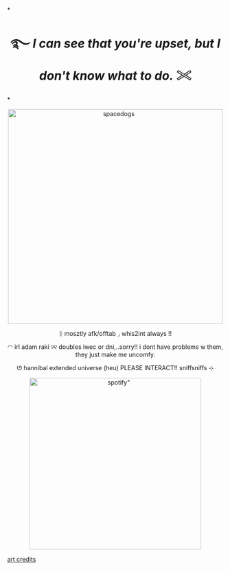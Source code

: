 *<h1 align="center"> ࿐   *I can see that you're upset, but I don't know what to do.*  𓏵
 </h1>*
 
<p align="center">
   <img width="500" src="https://github.com/user-attachments/assets/57cbd963-2368-4a21-86cb-b7dc684297b7"alt="spacedogs">
</p>

<p align="center">
 ᛝ     mosztly afk/offtab    ◞    whis2int always   !!
  <p align="center">
  ◠    irl adam raki   ୨୧   doubles iwec or dni,..sorry!! i dont have problems w them, they just make me uncomfy.
   <p align="center">
    ‎ᘎ   hannibal extended universe (heu) PLEASE INTERACT!! sniffsniffs ⊹
 <p align="center">
    <img width="400" src="https://spotify-github-profile.kittinanx.com/api/view?uid=31neovqlgcu5nmy5j4vqisn7iike&cover_image=true&theme=novatorem&show_offline=true&background_color=121212&interchange=false&bar_color=d0d0d0&bar_color_cover=false)]"alt=spotify" >
</p>

[art credits](https://www.tumblr.com/fl3a-bag)
